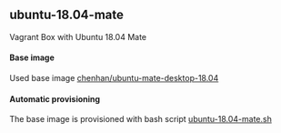 ## ubuntu-18.04-mate
Vagrant Box with Ubuntu 18.04 Mate

#### Base image
Used base image [chenhan/ubuntu-mate-desktop-18.04](https://app.vagrantup.com/chenhan/boxes/ubuntu-mate-desktop-18.04)

#### Automatic provisioning
The base image is provisioned with bash script [ubuntu-18.04-mate.sh](https://github.com/elegoev/vagrant-ubuntu/blob/master/vagrant-ubuntu1804-mate/provisioning/ubuntu-18.04-mate.sh)
